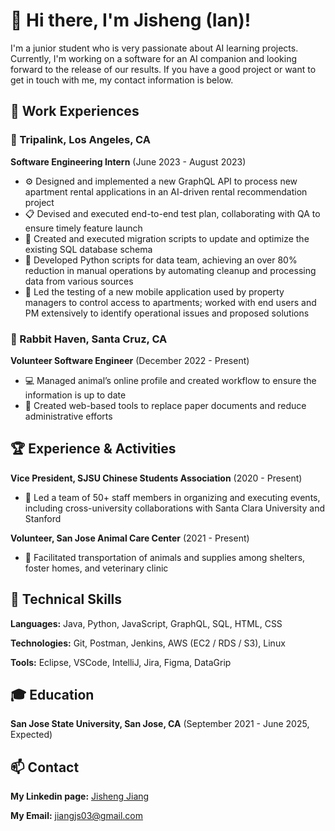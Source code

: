 # :wave: Hi there, I'm Jisheng (Ian)!

I'm a junior student who is very passionate about AI learning projects. Currently, I'm working on a software for an AI companion and looking forward to the release of our results. If you have a good project or want to get in touch with me, my contact information is below.

## :briefcase: Work Experiences

### :office: Tripalink, Los Angeles, CA
**Software Engineering Intern** (June 2023 - August 2023)
- :gear: Designed and implemented a new GraphQL API to process new apartment rental applications in an AI-driven rental recommendation project
- :clipboard: Devised and executed end-to-end test plan, collaborating with QA to ensure timely feature launch
- :floppy_disk: Created and executed migration scripts to update and optimize the existing SQL database schema
- :snake: Developed Python scripts for data team, achieving an over 80% reduction in manual operations by automating cleanup and processing data from various sources
- :iphone: Led the testing of a new mobile application used by property managers to control access to apartments; worked with end users and PM extensively to identify operational issues and proposed solutions

### :rabbit: Rabbit Haven, Santa Cruz, CA
**Volunteer Software Engineer** (December 2022 - Present)
- :computer: Managed animal’s online profile and created workflow to ensure the information is up to date
- :memo: Created web-based tools to replace paper documents and reduce administrative efforts

## :trophy: Experience & Activities

**Vice President, SJSU Chinese Students Association** (2020 - Present)
- :muscle: Led a team of 50+ staff members in organizing and executing events, including cross-university collaborations with Santa Clara University and Stanford

**Volunteer, San Jose Animal Care Center** (2021 - Present)
- :truck: Facilitated transportation of animals and supplies among shelters, foster homes, and veterinary clinic

## :wrench: Technical Skills

**Languages:** Java, Python, JavaScript, GraphQL, SQL, HTML, CSS

**Technologies:** Git, Postman, Jenkins, AWS (EC2 / RDS / S3), Linux

**Tools:** Eclipse, VSCode, IntelliJ, Jira, Figma, DataGrip

## :mortar_board: Education

**San Jose State University, San Jose, CA** (September 2021 - June 2025, Expected)

## :mailbox: Contact

**My Linkedin page:** [Jisheng Jiang](https://www.linkedin.com/in/jisheng-jiang-721974252/)

**My Email:** jiangjs03@gmail.com
